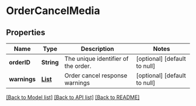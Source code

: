 # OrderCancelMedia
## Properties

| Name | Type | Description | Notes |
|------------ | ------------- | ------------- | -------------|
| **orderID** | **String** | The unique identifier of the order. | [optional] [default to null] |
| **warnings** | [**List**](OrderLog.md) | Order cancel response warnings | [optional] [default to null] |

[[Back to Model list]](../README.md#documentation-for-models) [[Back to API list]](../README.md#documentation-for-api-endpoints) [[Back to README]](../README.md)

